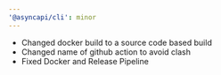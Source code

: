 ```yaml
---
'@asyncapi/cli': minor
---
```


- Changed docker build to a source code based build
- Changed name of github action to avoid clash
- Fixed Docker and Release Pipeline
